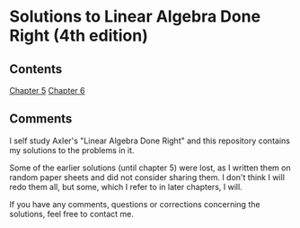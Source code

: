 # Solutions to Linear Algebra Done Right (4th edition)
## Contents
[Chapter 5](solutions/chapter5.pdf)
[Chapter 6](solutions/chapter6.pdf)

## Comments
I self study Axler's "Linear Algebra Done Right" and this repository contains my solutions to the problems in it.

Some of the earlier solutions (until chapter 5) were lost, as I written them on random paper sheets and did not consider sharing them. I don't think I will redo them all, but some, which I refer to in later chapters, I will.

If you have any comments, questions or corrections concerning the solutions, feel free to contact me.
